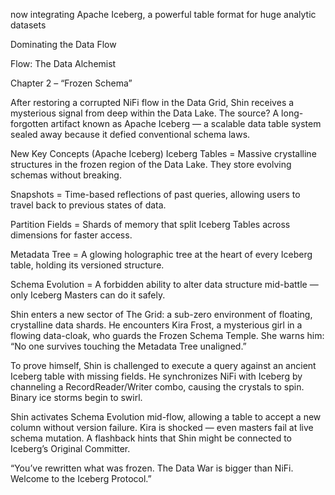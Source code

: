 now integrating Apache Iceberg, a powerful table format for huge analytic datasets 

Dominating the Data Flow

Flow: The Data Alchemist


Chapter 2 – “Frozen Schema”


After restoring a corrupted NiFi flow in the Data Grid, Shin receives a mysterious signal from deep within the Data Lake. The source? A long-forgotten artifact known as Apache Iceberg — a scalable data table system sealed away because it defied conventional schema laws.

New Key Concepts (Apache Iceberg)
Iceberg Tables = Massive crystalline structures in the frozen region of the Data Lake. They store evolving schemas without breaking.

Snapshots = Time-based reflections of past queries, allowing users to travel back to previous states of data.

Partition Fields = Shards of memory that split Iceberg Tables across dimensions for faster access.

Metadata Tree = A glowing holographic tree at the heart of every Iceberg table, holding its versioned structure.

Schema Evolution = A forbidden ability to alter data structure mid-battle — only Iceberg Masters can do it safely.


Shin enters a new sector of The Grid: a sub-zero environment of floating, crystalline data shards. He encounters Kira Frost, a mysterious girl in a flowing data-cloak, who guards the Frozen Schema Temple. She warns him: “No one survives touching the Metadata Tree unaligned.”

To prove himself, Shin is challenged to execute a query against an ancient Iceberg table with missing fields. He synchronizes NiFi with Iceberg by channeling a RecordReader/Writer combo, causing the crystals to spin. Binary ice storms begin to swirl.

Shin activates Schema Evolution mid-flow, allowing a table to accept a new column without version failure. Kira is shocked — even masters fail at live schema mutation. A flashback hints that Shin might be connected to Iceberg’s Original Committer.

“You’ve rewritten what was frozen. The Data War is bigger than NiFi. Welcome to the Iceberg Protocol.”

